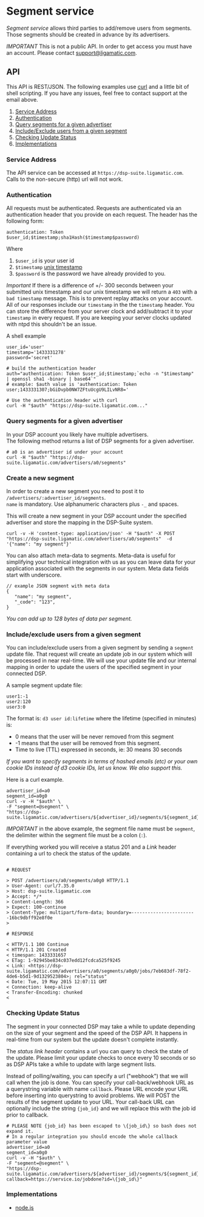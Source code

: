 # Segment service

*Segment service* allows third parties to add/remove users from segments.
Those segments should be created in advance by its advertisers.

*IMPORTANT* This is not a public API.  In order to get access you must have an account.  Please contact [support@ligamatic.com](mailto://support@ligamatic.com).

## API

This API is REST/JSON.  The following examples use [curl](http://curl.haxx.se/) and a little bit of shell scripting. If you have any issues, feel free to contact support at the email above.

1. [Service Address](#service-address)
2. [Authentication](#authentication)
3. [Query segments for a given advertiser](#query-segments-for-a-given-advertiser)
4. [Include/Exclude users from a given segment](#includeexclude-users-from-a-given-segment)
5. [Checking Update Status](#checking-update-status)
6. [Implementations](#implementations)

### Service Address

The API service can be accessed at `https://dsp-suite.ligamatic.com`.  
Calls to the non-secure (http) url will not work.

### Authentication

All requests must be authenticated.
Requests are authenticated via an authentication header that you provide on each request.
The header has the following form:
```
authentication: Token $user_id;$timestamp;sha1Hash($timestamp$password)
```
Where  
1. `$user_id` is your user id  
2. `$timestamp` [unix timestamp](https://en.wikipedia.org/wiki/Unix_time)  
3. `$password` is the password we have already provided to you.  

*Important* If there is a difference of +/- 300 seconds between your submitted unix timestamp and our unix timestamp we will return a `403` with a `bad timestamp` message.  This is to prevent replay attacks on your account.
All of our responses include our `timestamp` in the the `timestamp` header. You can store the difference from your server clock and add/subtract it to your `timestamp` in every request.  If you are keeping your server clocks updated with ntpd this shouldn't be an issue.

A shell example
```
user_id='user'
timestamp='1433331278'
password='secret'

# build the authentication header
auth="authentication: Token $user_id;$timestamp;`echo -n "$timestamp" | openssl sha1 -binary | base64`"
# example: $auth value is 'authentication: Token user;1433331307;bGiDvpb0NW7ZFtuUcgU9LILvNR8='

# Use the authentication header with curl
curl -H "$auth" "https://dsp-suite.ligamatic.com..."
```

### Query segments for a given advertiser

In your DSP account you likely have multiple advertisers.  
The following method returns a list of DSP segments for a given advertiser.

```
# a0 is an advertiser id under your account
curl -H "$auth" "https://dsp-suite.ligamatic.com/advertisers/a0/segments"
```

### Create a new segment

In order to create a new segment you need to post it to `/advertisers/:advertiser_id/segments`.  
`name` is mandatory. Use alphanumeric characters plus `-_` and spaces.

This will create a new segment in your DSP account under the specified advertiser and store the mapping in the DSP-Suite system.

```
curl -v -H 'content-type: application/json' -H "$auth" -X POST "https://dsp-suite.ligamatic.com/advertisers/a0/segments"  -d '{"name": "my segment"}' 
```


You can also attach meta-data to segments.  Meta-data is useful for simplifying your technical integration with us as you can leave data for your application associated with the segments in our system.
Meta data fields start with underscore.
```
// example JSON segment with meta data
{
   "name": "my segment",
   "_code": "123",
}
```

*You can add up to 128 bytes of data per segment.*

### Include/exclude users from a given segment

You can include/exclude users from a given segment by sending a `segment` update file. That request will create an update job in our system which will be processed in near real-time.  We will use your update file and our internal mapping in order to update the users of the specified segment in your connected DSP.

A sample segment update file:

```
user1:-1
user2:120
user3:0
```
The format is: `d3 user id:lifetime` where the lifetime (specified in minutes) is:
* 0 means that the user will be never removed from this segment
* -1 means that the user will be removed from this segment.
* Time to live (TTL) expressed in seconds, ie: 30 means 30 seconds

*If you want to specify segments in terms of hashed emails (etc) or your own cookie IDs instead of d3 cookie IDs, let us know.  We also support this.*

Here is a curl example.

```
advertiser_id=a0
segment_id=a0g0
curl -v -H "$auth" \
-F "segment=@segment" \
"https://dsp-suite.ligamatic.com/advertisers/${advertiser_id}/segments/${segment_id}"
```
*IMPORTANT* in the above example, the segment file name must be `segment`, the delimiter within the segment file must be a colon (`:`).

If everything worked you will receive a status 201 and a *Link* header containing a url to check the status of the update.

```

# REQUEST

> POST /advertisers/a0/segments/a0g0 HTTP/1.1
> User-Agent: curl/7.35.0
> Host: dsp-suite.ligamatic.com
> Accept: */*
> Content-Length: 366
> Expect: 100-continue
> Content-Type: multipart/form-data; boundary=------------------------16bc9dbff92e8f0e
> 

# RESPONSE

< HTTP/1.1 100 Continue
< HTTP/1.1 201 Created
< timespan: 1433331657
< ETag: 1-92945be834c037edd12fcdca525f9245
< Link: <https://dsp-suite.ligamatic.com/advertisers/a0/segments/a0g0/jobs/7eb683df-78f2-4de6-b5d1-9d1329523804>; rel="status"
< Date: Tue, 19 May 2015 12:07:11 GMT
< Connection: keep-alive
< Transfer-Encoding: chunked
< 

```

### Checking Update Status

The segment in your connected DSP may take a while to update depending on the size of your segment and the speed of the DSP API.  It happens in real-time from our system but the update doesn't complete instantly.

The *status link header* contains a url you can query to check the state of the update. 
Please limit your update checks to once every 10 seconds or so as DSP APIs take a while to update with large segment lists.

Instead of polling/waiting, you can specify a url ("webhook") that we will call when the job is done. 
You can specify your call-back/webhook URL as a querystring variable with name `callback`.
Please URL encode your URL before inserting into querystring to avoid problems.
We will POST the results of the segment update to your URL. 
Your call-back URL can optionally include the string `{job_id}` and we will replace this with the job id prior to callback.


```
# PLEASE NOTE {job_id} has been escaped to \{job_id\} so bash does not expand it.
# In a regular integration you should encode the whole callback parameter value
advertiser_id=a0
segment_id=a0g0
curl -v -H "$auth" \
-F "segment=@segment" \
"https://dsp-suite.ligamatic.com/advertisers/${advertiser_id}/segments/${segment_id}?callback=https://service.io/jobdone?id=\{job_id\}"
```

### Implementations
* [node.js](https://github.com/d3media/ligamatic-api-node)

